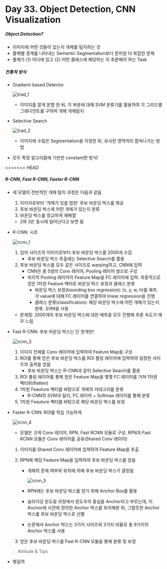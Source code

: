 # Day 33. Object Detection, CNN Visualization

##### Object Detection?

- 이미지에 어떤 것들이 있는지 개체를 탐지하는 것
- 물체별 경계를 나타내는 Semantic Segmentation보다 한차원 더 복잡한 문제
- 물체가 (1) 어디에 있고 (2) 어떤 클래스에 해당하는 지 추론해야 하는 Task

##### 전통적 방식
- Gradient-based Detector

  ![trad_1](C:\Users\iloveslowfood\Documents\workspace\iloveTIL\boostcamp_ai\etc\images\week07\trad_1.jpg)

  - 이미지를 잘게 분할 한 뒤, 각 부분에 대해 SVM 분류기를 활용하여 각 그리드별 그래디언트를 구하여 개체 개체탐지

- Selective Search

  ![trad_2](C:\Users\iloveslowfood\Documents\workspace\iloveTIL\boostcamp_ai\etc\images\week07\trad_2.jpg)

  - 이미지에 수많은 Segmentation을 지정한 뒤, 유사한 영역끼리 합쳐나가는 방법

- 모두 특정 알고리즘에 기반한 constant한 방식!

<<<<<<< HEAD
##### R-CNN, Fast R-CNN, Faster R-CNN

- 세 모델의 전반적인 개체 탐지 과정은 다음과 같음

  1. 이미지로부터 '개체가 있을 법한' 후보 바운딩 박스를 제공
  2. 후보 바운딩 박스에 어떤 개체가 있는지 분류
  3. 바운딩 박스를 정교하게 재배열

  - 2와 3은 동시에 일어난다고 보면 됨

- R-CNN: 시초

  ![rcnn_1](C:\Users\iloveslowfood\Documents\workspace\iloveTIL\boostcamp_ai\etc\images\week07\rcnn_1.png)

  1. 임의 사이즈의 이미지로부터 후보 바운딩 박스를 2000개 수집
     - 후보 바운딩 박스 추출에는 Selective Search를 활용
  2. 후보 바운딩 박스를 모두 같은 사이즈로 warping하고, CNN에 입력
     - CNN은 총 5쌍의 Conv 레이어, Pooling 레이어 쌍으로 구성
     - 마지막 Pooling 레이어의 Feature Map을 FC 레이어에 입력. 최종적으로 얻은 1차원 Feature 벡터로 바운딩 박스 보정과 클래스 분류
       - 바운딩 박스 보정(bounding box regression): (x, y, w, h)를 예측. 각 value에 대해 FC 레이어를 연결하여 linear regression을 진행
       - 클래스 분류(classification): 해당 바운딩 박스에 어떤 개체가 있는지 분류. SVM을 사용

  - 문제점: 2000개의 후보 바운딩 박스에 대한 예측을 모두 진행해 추론 속도가 매우 느림

- Fast R-CNN: 후보 마운딩 박스는 단 한개만!

  ![rcnn_3](C:\Users\iloveslowfood\Documents\workspace\iloveTIL\boostcamp_ai\etc\images\week07\rcnn_3.jpg)

  1. 이미지 전체를 Conv 레이어에 입력하여 Feature Map을 구성
  2. ROI를 통해 얻은 후보 바운딩 박스를 ROI 풀링 레이어에 입력하여 일정한 사이즈의 출력을 얻음
     - 후보 바운딩 박스는 R-CNN과 같이 Selective Search를 활용
  3. ROI 풀링 레이어를 통해 얻은 Feature Map을 몇몇 FC 레이어를 거쳐 1차원 벡터화(flatten)
  4. 1차원 Feauture 벡터를 바탕으로 개체의 카테고리를 분류
     - R-CNN의 SVM과 달리, FC 레이어 + Softmax 레이어를 통해 분류
  5. 1차원 Feauture 벡터를 바탕으로 해당 바운딩 박스를 보정

- Faster R-CNN: ROI를 학습 가능하게

  ![rcnn_4](C:\Users\iloveslowfood\Documents\workspace\iloveTIL\boostcamp_ai\etc\images\week07\rcnn_4.png)

  - 모델은 크게 Conv 레이어, RPN, Fast RCNN 모듈로 구성. RPN과 Fast RCNN 모듈은 Conv 레이어를 공유(Shared Conv 레이어)

  1. 이미지를 Shared Conv 레이어에 입력하여 Feature Map을 추출

  2. RPN에 해당 Feature Map을 입력하여 후보 바운딩 박스를 얻음

     - 개체의 존재 여부와 위치에 의해 후보 바운딩 박스가 결정됨

       ![rcnn_5](C:\Users\iloveslowfood\Documents\workspace\iloveTIL\boostcamp_ai\etc\images\week07\rcnn_5.png)

     - RPN에는 후보 바운딩 박스를 얻기 위해 Anchor Box를 활용

     - 슬라이딩 윈도윙 과정에서 윈도우의 중심을 Anchor라고 부르는데, 이 Anchor에 사전에 정의한 Anchor 박스를 위치해본 뒤, 그럴듯한 Anchor 박스를 후보 바운딩 박스로 선별

     - 논문에서 Anchor 박스는 3가지 사이즈와 3가지 비율로 총 9가지의 Anchor 박스를 사용

  3. 얻은 후보 바운딩 박스를 Fast R-CNN 모듈을 통해 분류 및 보정


> Attitude & Tips

- 헷갈려

